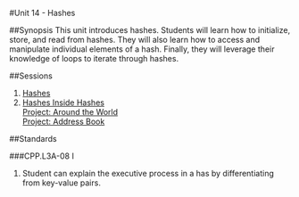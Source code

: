 #Unit 14 - Hashes

##Synopsis
This unit introduces hashes. Students will learn how to initialize, store, and read from hashes. They will also learn how to access and manipulate individual elements of a hash. Finally, they will leverage their knowledge of loops to iterate through hashes.

##Sessions

1. [Hashes](sessions/1-hash)
2. [Hashes Inside Hashes](sessions/2-hashes)  
   [Project: Around the World](sessions/3-project-aroundTheWorld)  
   [Project: Address Book](sessions/4-projectaddressBook)

##Standards

###CPP.L3A-08 I 
1. Student can explain the executive process in a has by differentiating from key-value pairs.